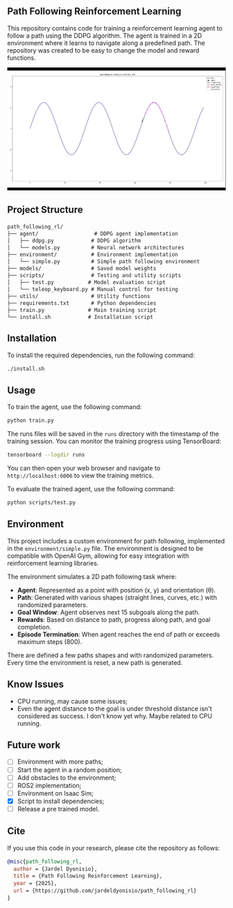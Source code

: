 ## Path Following Reinforcement Learning

This repository contains code for training a reinforcement learning agent to follow a path using the DDPG algorithm. The agent is trained in a 2D environment where it learns to navigate along a predefined path. The repository was created to be easy to change the model and reward functions.

![Demo](docs/demo.gif)

## Project Structure

```
path_following_rl/
├── agent/                  # DDPG agent implementation
│   ├── ddpg.py            # DDPG algorithm
│   └── models.py          # Neural network architectures
├── environment/           # Environment implementation
│   └── simple.py          # Simple path following environment
├── models/                # Saved model weights
├── scripts/               # Testing and utility scripts
│   ├── test.py           # Model evaluation script
│   └── teleop_keyboard.py # Manual control for testing
├── utils/                 # Utility functions
├── requirements.txt       # Python dependencies
├── train.py              # Main training script
└── install.sh            # Installation script
```

## Installation

To install the required dependencies, run the following command:

```bash
./install.sh
```

## Usage
To train the agent, use the following command:

```bash
python train.py
```

The runs files will be saved in the `runs` directory with the timestamp of the training session. You can monitor the training progress using TensorBoard:

```bash
tensorboard --logdir runs
```
You can then open your web browser and navigate to `http://localhost:6006` to view the training metrics.

To evaluate the trained agent, use the following command:

```bash
python scripts/test.py
```

## Environment

This project includes a custom environment for path following, implemented in the `environment/simple.py` file. The environment is designed to be compatible with OpenAI Gym, allowing for easy integration with reinforcement learning libraries.

The environment simulates a 2D path following task where:
- **Agent**: Represented as a point with position (x, y) and orientation (θ).
- **Path**: Generated with various shapes (straight lines, curves, etc.) with randomized parameters.
- **Goal Window**: Agent observes next 15 subgoals along the path.
- **Rewards**: Based on distance to path, progress along path, and goal completion.
- **Episode Termination**: When agent reaches the end of path or exceeds maximum steps (800).

There are defined a few paths shapes and with randomized parameters. Every time the environment is reset, a new path is generated.

## Know Issues

- CPU running, may cause some issues;
- Even the agent distance to the goal is under threshold distance isn't considered as success. I don't know yet why. Maybe related to CPU running.

## Future work

- [ ] Environment with more paths;
- [ ] Start the agent in a random position;
- [ ] Add obstacles to the environment;
- [ ] ROS2 implementation;
- [ ] Environment on Isaac Sim;
- [x] Script to install dependencies;
- [ ] Release a pre trained model.

## Cite

If you use this code in your research, please cite the repository as follows:

```bibtex
@misc{path_following_rl,
  author = {Jardel Dyonisio},
  title = {Path Following Reinforcement Learning},
  year = {2025},
  url = {https://github.com/jardeldyonisio/path_following_rl}
}
```